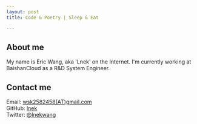```yaml
---
layout: post
title: Code & Poetry | Sleep & Eat

---
```

## About me    
My name is Eric Wang, aka 'Lnek' on the Internet. I'm currently working at BaishanCloud as a R&D System Engineer.  

## Contact me    
Email: [wsk2582458(AT)gmail.com](mailTo:wsk2582458@gmail.com)    
GitHub: [lnek](https://github.com/lnek)    
Twitter: [@lnekwang](https://twitter.com/lnekwang)    


